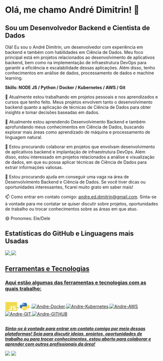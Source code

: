 # Olá, me chamo André Dimitrin! 👋
## Sou um Desenvolvedor Backend e Cientista de Dados
Olá! Eu sou o André Dimitrin, um desenvolvedor com experiência em backend e também com habilidades em Ciência de Dados. Meu foco principal está em projetos relacionados ao desenvolvimento de aplicativos backend, bem como na implementação de infraestrutura DevOps para garantir a eficiência e escalabilidade dessas aplicações. Além disso, tenho conhecimentos em análise de dados, processamento de dados e machine learning.

<strong>Skills: NODE JS / Python / Docker / Kubernetes / AWS / Git </strong>

🔭 Atualmente estou trabalhando em projetos pessoais e nos aprendizados e cursos que tenho feito. Meus projetos envolvem tanto o desenvolvimento backend quanto a aplicação de técnicas de Ciência de Dados para obter insights e tomar decisões baseadas em dados.

🌱 Atualmente estou aprendendo Desenvolvimento Backend e também aprofundando meus conhecimentos em Ciência de Dados, buscando explorar mais áreas como aprendizado de máquina e processamento de linguagem natural.

👯 Estou procurando colaborar em projetos que envolvam desenvolvimento de aplicativos backend e implantação de infraestrutura DevOps. Além disso, estou interessado em projetos relacionados a análise e visualização de dados, em que eu possa aplicar técnicas de Ciência de Dados para extrair informações valiosas.

🤔 Estou procurando ajuda em conseguir uma vaga na área de Desenvolvimento Backend e Ciência de Dados. Se você tiver dicas ou oportunidades interessantes, ficarei muito grato em saber mais!

📫 Como entrar em contato comigo: andre.ed.dimitrin@gmail.com. Sinta-se à vontade para me contatar se quiser discutir sobre projetos, oportunidades de trabalho ou trocar conhecimentos sobre as áreas em que atuo.

😄 Pronomes: Ele/Dele

## Estatísticas do GitHub e Linguagens mais Usadas
<div>
  <a href="https://github.com/andredimitrin">
  <img height="180em" src="https://github-readme-stats.vercel.app/api?username=andredimitrin&show_icons=true&theme=onedark&include_all_commits=true&count_private=true"/>
  <img height="180em" src="https://github-readme-stats.vercel.app/api/top-langs/?username=andredimitrin&layout=compact&langs_count=7&theme=onedark"/>
</div>

<h2>Ferramentas e Tecnologias</h2>
<h3>Aqui estão algumas das ferramentas e tecnologias com as quais trabalho: </h3>

<div style="display: inline_block"><br>
  <img align="center" alt="Andre-Js" height="30" width="40" src="https://raw.githubusercontent.com/devicons/devicon/master/icons/javascript/javascript-plain.svg">  
  <img align="center" alt="Andre-Python" height="30" width="40" src="https://raw.githubusercontent.com/devicons/devicon/master/icons/python/python-original.svg">
  <img align="center" alt="Andre-Docker" height="30" width="40" src="https://cdn.jsdelivr.net/gh/devicons/devicon/icons/docker/docker-original.svg" />
  <img align="center" alt="Andre-Kubernetes" height="30" width="40" src="https://cdn.jsdelivr.net/gh/devicons/devicon/icons/kubernetes/kubernetes-plain.svg" />
  <img align="center" alt="Andre-AWS" height="30" width="40" src="https://cdn.jsdelivr.net/gh/devicons/devicon/icons/amazonwebservices/amazonwebservices-original.svg" />
  <img align="center" alt="Andre-GIT" height="30" width="40" src="https://cdn.jsdelivr.net/gh/devicons/devicon/icons/git/git-original.svg" />  
  <img align="center"  align="center" alt="Andre-GITHUB" height="30" width="40" src="https://cdn.jsdelivr.net/gh/devicons/devicon/icons/github/github-original.svg" />  
</div>
   <br>
   <p><strong><em>Sinta-se à vontade para entrar em contato comigo por meio dessas plataformas! Seja para discutir ideias, projetos, oportunidades de trabalho ou para trocar conhecimentos, estou aberto para colaborar e aprender com outros profissionais da área!</em></strong></p>
<div>
  <a href="https://www.linkedin.com/in/andr%C3%A9-eduardo-dimitrin-andrade-8401a51a6/" target="_blank"><img src="https://img.shields.io/badge/LinkedIn-0077B5?style=for-the-badge&logo=linkedin&logoColor=white" target="_blank"></a>
  <a href="mailto:andre.ed.dimitrin@gmail.com"><img src="https://img.shields.io/badge/Gmail-D14836?style=for-the-badge&logo=gmail&logoColor=white" target="_blank"></a>
</div>
